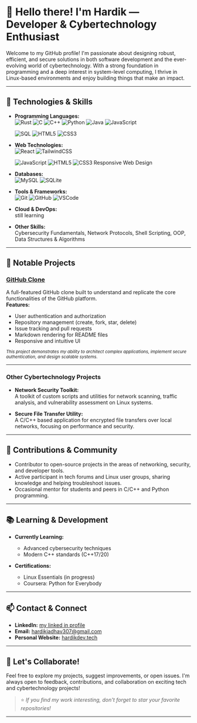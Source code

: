 # 👋 Hello there! I'm Hardik — Developer & Cybertechnology Enthusiast

Welcome to my GitHub profile! I'm passionate about designing robust, efficient, and secure solutions in both software development and the ever-evolving world of cybertechnology. With a strong foundation in programming and a deep interest in system-level computing, I thrive in Linux-based environments and enjoy building things that make an impact.

---

## 🚀 Technologies & Skills

- **Programming Languages:**  
  ![Rust](https://img.shields.io/badge/Rust-000000?style=for-the-badge&logo=rust&logoColor=white)
  ![C](https://img.shields.io/badge/C-A8B9CC?style=for-the-badge&logo=c&logoColor=white)
  ![C++](https://img.shields.io/badge/C++-00599C?style=for-the-badge&logo=c%2B%2B&logoColor=white)
  ![Python](https://img.shields.io/badge/Python-3776AB?style=for-the-badge&logo=python&logoColor=white)
  ![Java](https://img.shields.io/badge/Java-007396?style=for-the-badge&logo=java&logoColor=white)
  ![JavaScript](https://img.shields.io/badge/JavaScript-F7DF1E?style=for-the-badge&logo=javascript&logoColor=black)

  ![SQL](https://img.shields.io/badge/SQL-4479A1?style=for-the-badge&logo=postgresql&logoColor=white)
  ![HTML5](https://img.shields.io/badge/HTML5-E34F26?style=for-the-badge&logo=html5&logoColor=white)
  ![CSS3](https://img.shields.io/badge/CSS3-1572B6?style=for-the-badge&logo=css3&logoColor=white)

- **Web Technologies:**  
  ![React](https://img.shields.io/badge/React-20232A?style=for-the-badge&logo=react&logoColor=61DAFB)
  ![TailwindCSS](https://img.shields.io/badge/TailwindCSS-38B2AC?style=for-the-badge&logo=tailwind-css&logoColor=white)
 
  ![JavaScript](https://img.shields.io/badge/JavaScript-F7DF1E?style=for-the-badge&logo=javascript&logoColor=black)
  ![HTML5](https://img.shields.io/badge/HTML5-E34F26?style=for-the-badge&logo=html5&logoColor=white)
  ![CSS3](https://img.shields.io/badge/CSS3-1572B6?style=for-the-badge&logo=css3&logoColor=white)
  Responsive Web Design

- **Databases:**  
  ![MySQL](https://img.shields.io/badge/MySQL-4479A1?style=for-the-badge&logo=mysql&logoColor=white)
  ![SQLite](https://img.shields.io/badge/SQLite-003B57?style=for-the-badge&logo=sqlite&logoColor=white)

- **Tools & Frameworks:**  
  ![Git](https://img.shields.io/badge/Git-F05032?style=for-the-badge&logo=git&logoColor=white)
  ![GitHub](https://img.shields.io/badge/GitHub-181717?style=for-the-badge&logo=github&logoColor=white)
  ![VSCode](https://img.shields.io/badge/VS%20Code-007ACC?style=for-the-badge&logo=visual-studio-code&logoColor=white)
  
 - **Cloud & DevOps:**  
still learning

- **Other Skills:**  
  Cybersecurity Fundamentals, Network Protocols, Shell Scripting, OOP, Data Structures & Algorithms

---

## 📂 Notable Projects

### [GitHub Clone](https://github.com/HardikQuantumCybernetic/github-clone)
A full-featured GitHub clone built to understand and replicate the core functionalities of the GitHub platform.  
**Features:**
- User authentication and authorization
- Repository management (create, fork, star, delete)
- Issue tracking and pull requests
- Markdown rendering for README files
- Responsive and intuitive UI

<sub>*This project demonstrates my ability to architect complex applications, implement secure authentication, and design scalable systems.*</sub>

---

### Other Cybertechnology Projects

- **Network Security Toolkit:**  
  A toolkit of custom scripts and utilities for network scanning, traffic analysis, and vulnerability assessment on Linux systems.

- **Secure File Transfer Utility:**  
  A C/C++ based application for encrypted file transfers over local networks, focusing on performance and security.

---

## 🤝 Contributions & Community

- Contributor to open-source projects in the areas of networking, security, and developer tools.
- Active participant in tech forums and Linux user groups, sharing knowledge and helping troubleshoot issues.
- Occasional mentor for students and peers in C/C++ and Python programming.

---

## 📚 Learning & Development

- **Currently Learning:**  
  - Advanced cybersecurity techniques
  - Modern C++ standards (C++17/20)
  
- **Certifications:**  
  - Linux Essentials (in progress)
  - Coursera: Python for Everybody

---

## 📫 Contact & Connect

- **LinkedIn:** [my linked in profile]([https://www.linkedin.com/in/hardik-quantum-cybernetic](https://www.linkedin.com/in/hardik-jadhav-500b48301?utm_source=share&utm_campaign=share_via&utm_content=profile&utm_medium=android_app))
- **Email:** hardikjadhav307@gmail.com
- **Personal Website:** [hardikdev.tech](https://hardikdev.tech)

---

## 🚀 Let's Collaborate!

Feel free to explore my projects, suggest improvements, or open issues. I'm always open to feedback, contributions, and collaboration on exciting tech and cybertechnology projects!

> ⭐️ _If you find my work interesting, don't forget to star your favorite repositories!_

---

